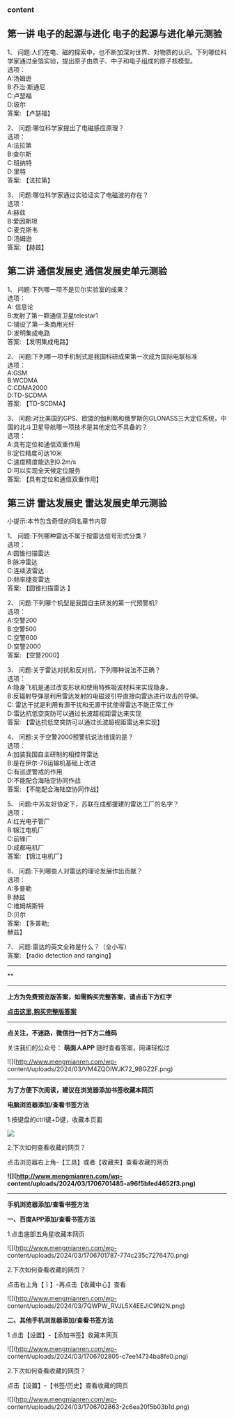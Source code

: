 ### content

## 第一讲 电子的起源与进化 电子的起源与进化单元测验

1、 问题:人们在电、磁的探索中，也不断加深对世界、对物质的认识。下列哪位科学家通过金箔实验，提出原子由质子、中子和电子组成的原子核模型。  
选项：  
A:汤姆逊  
B:乔治·斯通尼  
C:卢瑟福  
D:玻尔  
答案: 【卢瑟福】  

2、 问题:哪位科学家提出了电磁感应原理？  
选项：  
A:法拉第  
B:查尔斯  
C:班纳特  
D:里特  
答案: 【法拉第】

3、 问题:哪位科学家通过实验证实了电磁波的存在？  
选项：  
A:赫兹  
B:爱因斯坦  
C:麦克斯韦  
D:汤姆逊  
答案: 【赫兹】

## 第二讲 通信发展史 通信发展史单元测验

1、 问题:下列哪一项不是贝尔实验室的成果？  
选项：  
A: 信息论  
B:发射了第一颗通信卫星telestar1  
C:铺设了第一条商用光纤  
D:发明集成电路  
答案: 【发明集成电路】

2、 问题:下列哪一项手机制式是我国科研成果第一次成为国际电联标准  
选项：  
A:GSM  
B:WCDMA  
C:CDMA2000  
D:TD-SCDMA  
答案: 【TD-SCDMA】

3、 问题:对比美国的GPS、欧盟的伽利略和俄罗斯的GLONASS三大定位系统，中国的北斗卫星导航哪一项技术是其他定位不具备的？  
选项：  
A:具有定位和通信双重作用  
B:定位精度可达10米  
C:速度精度能达到0.2m/s  
D:可以实现全天候定位服务  
答案: 【具有定位和通信双重作用】

## 第三讲 雷达发展史 雷达发展史单元测验

小提示:本节包含奇怪的同名章节内容

1、 问题:下列哪种雷达不属于按雷达信号形式分类？  
选项：  
A:圆锥扫描雷达  
B:脉冲雷达  
C:连续波雷达  
D:频率捷变雷达  
答案: 【圆锥扫描雷达 】

2、 问题:下列哪个机型是我国自主研发的第一代预警机?  
选项：  
A:空警200  
B:空警500  
C:空警600  
D:空警2000  
答案: 【空警2000】

3、 问题:关于雷达对抗和反对抗，下列哪种说法不正确？  
选项：  
A:隐身飞机是通过改变形状和使用特殊吸波材料来实现隐身。  
B:反辐射导弹是利用雷达发射的电磁波引导直接向雷达进行攻击的导弹。  
C: 雷达干扰是利用有源干扰和无源干扰使得雷达不能正常工作  
D:雷达抗低空突防可以通过长波超视距雷达来实现  
答案: 【雷达抗低空突防可以通过长波超视距雷达来实现】

4、 问题:关于空警2000预警机说法错误的是？  
选项：  
A:加装我国自主研制的相控阵雷达  
B:是在伊尔-76运输机基础上改进  
C:有巡逻警戒的作用  
D:不能配合海陆空协同作战  
答案: 【不能配合海陆空协同作战】

5、 问题:中苏友好协定下，苏联在成都援建的雷达工厂的名字？  
选项：  
A:红光电子管厂  
B:锦江电机厂  
C:前锋厂  
D:成都电机厂  
答案: 【锦江电机厂】

6、 问题:下列哪些人对雷达的理论发展作出贡献？  
选项：  
A:多普勒  
B:赫兹  
C:维姆胡斯特  
D:贝尔  
答案: 【多普勒;  
赫兹】

7、 问题:雷达的英文全称是什么？（全小写）  
答案: 【radio detection and ranging】

* * *

**

* * *

**上方为免费预览版答案，如需购买完整答案，请点击下方红字**

[**点击这里,购买完整版答案**](http://mooc.mengmianren.com/mooc/334748.html)

* * *

**点关注，不迷路，微信扫一扫下方二维码**

关注我们的公众号： **萌面人APP** 随时查看答案，网课轻松过

![](http://www.mengmianren.com/wp-
content/uploads/2024/03/VM4ZQOIWJK72_9BGZ2F.png)

* * *

**为了方便下次阅读，建议在浏览器添加书签收藏本网页**

**电脑浏览器添加/查看书签方法**

1.按键盘的ctrl键+D键，收藏本页面

![](http://www.mengmianren.com/wp-content/uploads/2024/03/AF9T_JKKHAJN.png)

2.下次如何查看收藏的网页？

点击浏览器右上角-【工具】或者【收藏夹】查看收藏的网页

**![](http://www.mengmianren.com/wp-
content/uploads/2024/03/1706701485-a96f5bfed4652f3.png)**

* * *

**手机浏览器添加/查看书签方法**

**一、百度APP添加/查看书签方法**

1.点击底部五角星收藏本网页

![](http://www.mengmianren.com/wp-
content/uploads/2024/03/1706701787-774c235c7276470.png)

2.下次如何查看收藏的网页？

点击右上角【┇】-再点击【收藏中心】查看

![](http://www.mengmianren.com/wp-
content/uploads/2024/03/7QWPW_RVJL5X4EEJIC9N2N.png)

**二、其他手机浏览器添加/查看书签方法**

1.点击【设置】-【添加书签】收藏本网页

![](http://www.mengmianren.com/wp-
content/uploads/2024/03/1706702805-c7ee14734ba8fe0.png)

2.下次如何查看收藏的网页？

点击【设置】-【书签/历史】查看收藏的网页

![](http://www.mengmianren.com/wp-
content/uploads/2024/03/1706702863-2c6ea20f5b03b1d.png)

